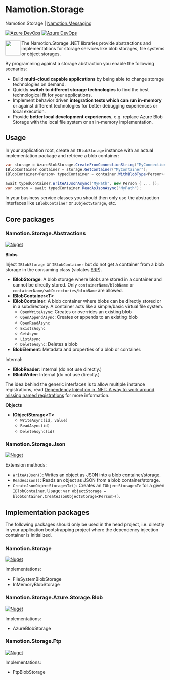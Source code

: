 # Namotion.Storage

Namotion.Storage | [Namotion.Messaging](https://github.com/RicoSuter/Namotion.Storage)

[![Azure DevOps](https://img.shields.io/azure-devops/build/rsuter/Namotion/20/master.svg)](https://dev.azure.com/rsuter/Namotion/_build?definitionId=20)
[![Azure DevOps](https://img.shields.io/azure-devops/coverage/rsuter/Namotion/20/master.svg)](https://dev.azure.com/rsuter/Namotion/_build?definitionId=20)

<img align="left" src="https://raw.githubusercontent.com/RicoSuter/Namotion.Reflection/master/assets/Icon.png" width="48px" height="48px">

The Namotion.Storage .NET libraries provide abstractions and implementations for storage services like blob storages, file systems or object storages.

By programming against a storage abstraction you enable the following scenarios: 

- Build **multi-cloud capable applications** by being able to change storage technologies on demand. 
- Quickly **switch to different storage technologies** to find the best technological fit for your applications. 
- Implement behavior driven **integration tests which can run in-memory** or against different technologies for better debugging experiences or local execution. 
- Provide **better local development experiences**, e.g. replace Azure Blob Storage with the local file system or an in-memory implementation. 

## Usage

In your application root, create an `IBlobStorage` instance with an actual implementation package and retrieve a blob container: 

```csharp
var storage = AzureBlobStorage.CreateFromConnectionString("MyConnectionString");
IBlobContainer container = storage.GetContainer("MyContainer");
IBlobContainer<Person> typedContainer = container.WithBlobType<Person>();

await typedContainer.WriteAsJsonAsync("MyPath", new Person { ... });
var person = await typedContainer.ReadAsJsonAsync("MyPath");
```

In your business service classes you should then only use the abstraction interfaces like `IBlobContainer` or `IObjectStorage`, etc.

## Core packages

### Namotion.Storage.Abstractions

[![Nuget](https://img.shields.io/nuget/v/Namotion.Storage.Abstractions.svg)](https://www.nuget.org/packages/Namotion.Storage.Abstractions/)

**Blobs**

Inject `IBlobStorage` or `IBlobContainer` but do not get a container from a blob storage in the consuming class (violates [SRP](http://software-pattern.org/single-responsibility-principle)).

- **IBlobStorage**: A blob storage where blobs are stored in a container and cannot be directly stored. Only `containerName/blobName` or `containerName/subDirectories/blobName` are allowed.
- **IBlobContainer\<T>**
- **IBlobContainer**: A blob container where blobs can be directly stored or in a subdirectory. A container acts like a simple/basic virtual file system.
    - `OpenWriteAsync`: Creates or overrides an existing blob
    - `OpenAppendAsync`: Creates or appends to an existing blob
    - `OpenReadAsync`
    - `ExistsAsync`
    - `GetAsync`
    - `ListAsync`
    - `DeleteAsync`: Deletes a blob
- **BlobElement**: Metadata and properties of a blob or container.

Internal: 

- **IBlobReader**: Internal (do not use directly.)
- **IBlobWriter**: Internal (do not use directly.)

The idea behind the generic interfaces is to allow multiple instance registrations, read [Dependency Injection in .NET: A way to work around missing named registrations](https://blog.rsuter.com/dotnet-dependency-injection-way-to-work-around-missing-named-registrations/) for more information.

**Objects**

- **IObjectStorage\<T>**
    - `WriteAsync(id, value)`
    - `ReadAsync(id)`
    - `DeleteAsync(id)`

### Namotion.Storage.Json

[![Nuget](https://img.shields.io/nuget/v/Namotion.Storage.Json.svg)](https://www.nuget.org/packages/Namotion.Storage.Json/)

Extension methods:

- `WriteAsJson()`: Writes an object as JSON into a blob container/storage.
- `ReadAsJson()`: Reads an object as JSON from a blob container/storage.
- `CreateJsonObjectStorage<T>()`: Creates an `IObjectStorage<T>` for a given `IBlobContainer`. Usage: `var objectStorage = blobContainer.CreateJsonObjectStorage<Person>()`.

## Implementation packages

The following packages should only be used in the head project, i.e. directly in your application bootstrapping project where the dependency injection container is initialized.

### Namotion.Storage

[![Nuget](https://img.shields.io/nuget/v/Namotion.Storage.svg)](https://www.nuget.org/packages/Namotion.Storage/)

Implementations:

- FileSystemBlobStorage
- InMemoryBlobStorage

### Namotion.Storage.Azure.Storage.Blob

[![Nuget](https://img.shields.io/nuget/v/Namotion.Storage.Azure.Storage.Blob.svg)](https://www.nuget.org/packages/Namotion.Storage.Azure.Storage.Blob/)

Implementations:

- AzureBlobStorage

### Namotion.Storage.Ftp

[![Nuget](https://img.shields.io/nuget/v/Namotion.Storage.Ftp.svg)](https://www.nuget.org/packages/Namotion.Storage.Ftp.Blob/)

Implementations:

- FtpBlobStorage
